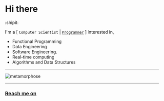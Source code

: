 # Hi there

:shipit:

I'm a [ `Computer Scientist` | [`Programmer`](https://www.computerscience.org/careers/computer-programmer/) ] interested in,
- Functional Programming
- Data Engineering
- Software Engineering.
- Real-time computing
- Algorithms and Data Structures

----

![metamorphose](https://user-images.githubusercontent.com/11308292/208743357-426efb52-920b-4f3a-97f4-4d9a5e0eca09.gif)

----

### [Reach me on](https://angelgladin.xyz/contact/)

